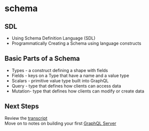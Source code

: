 # schema

## SDL

- Using Schema Definition Language (SDL)
- Programmatically Creating a Schema using language constructs

## Basic Parts of a Schema

- Types - a construct defining a shape with fields
- Fields - keys on a Type that have a name and a value type
- Scalars - primitive value type built into GraphQL
- Query - type that defines how clients can access data
- Mutation- type that defines how clients can modify or create data

## Next Steps

Review the [transcript](../05-transcripts/01-schemas.txt)  
Move on to notes on building your first [GraphQL Server](02-graphql-server.md)
